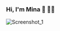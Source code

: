 ### Hi, I'm Mina 👋 :woman_technologist: 


![Screenshot_1](https://github.com/StefanatouGerasimina/StefanatouGerasimina/assets/63111398/1b5bbb74-eaad-4e87-8de7-8000a64461b9)
<!--
**StefanatouGerasimina/StefanatouGerasimina** is a ✨ _special_ ✨ repository because its `README.md` (this file) appears on your GitHub profile.

Here are some ideas to get you started:

- 🔭 I’m currently working on ...
- 🌱 I’m currently learning ...
- 👯 I’m looking to collaborate on ...
- 🤔 I’m looking for help with ...
- 💬 Ask me about ...
- 📫 How to reach me: ...
- 😄 Pronouns: ...
- ⚡ Fun fact: ...
-->
